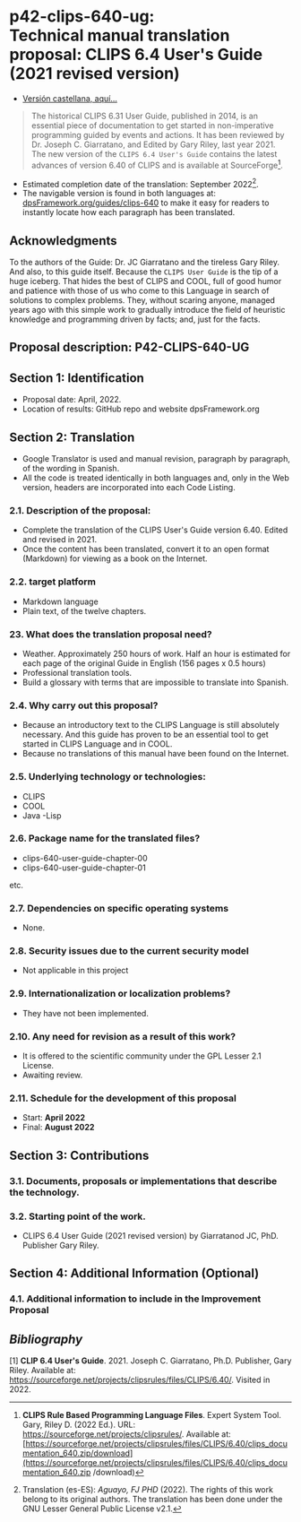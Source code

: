 # p42-clips-640-ug: <br> Technical manual translation proposal: CLIPS 6.4 User's Guide (2021 revised version)

- [Versión castellana, aquí...](README.md)

> The historical CLIPS 6.31 User Guide, published in 2014, is an essential piece of documentation to get started in non-imperative programming guided by events and actions. It has been reviewed by Dr. Joseph C. Giarratano, and Edited by Gary Riley, last year 2021. The new version of the `CLIPS 6.4 User's Guide` contains the latest advances of version 6.40 of CLIPS and is available at SourceForge[^1].

- Estimated completion date of the translation: September 2022[^translator].
- The navigable version is found in both languages at: [dpsFramework.org/guides/clips-640](https://dpsframework.org/guides/clips-640/en/clips-640-user-guide-chapter-00_en.html ) to make it easy for readers to instantly locate how each paragraph has been translated.



## Acknowledgments
To the authors of the Guide: Dr. JC Giarratano and the tireless Gary Riley. And also, to this guide itself. Because the `CLIPS User Guide` is the tip of a huge iceberg. That hides the best of CLIPS and COOL, full of good humor and patience with those of us who come to this Language in search of solutions to complex problems. They, without scaring anyone, managed years ago with this simple work to gradually introduce the field of heuristic knowledge and programming driven by facts; and, just for the facts.




## Proposal description: P42-CLIPS-640-UG
  

## Section 1: Identification
- Proposal date: April, 2022.
- Location of results: GitHub repo and website dpsFramework.org

## Section 2: Translation
- Google Translator is used and manual revision, paragraph by paragraph, of the wording in Spanish.
- All the code is treated identically in both languages and, only in the Web version, headers are incorporated into each Code Listing.

### 2.1. Description of the proposal:

- Complete the translation of the CLIPS User's Guide version 6.40. Edited and revised in 2021.
- Once the content has been translated, convert it to an open format (Markdown) for viewing as a book on the Internet.

### 2.2. target platform
- Markdown language
- Plain text, of the twelve chapters.


###  23. What does the translation proposal need?
- Weather. Approximately 250 hours of work. Half an hour is estimated for each page of the original Guide in English (156 pages x 0.5 hours)
- Professional translation tools.
- Build a glossary with terms that are impossible to translate into Spanish.


### 2.4. Why carry out this proposal?
- Because an introductory text to the CLIPS Language is still absolutely necessary. And this guide has proven to be an essential tool to get started in CLIPS Language and in COOL.
- Because no translations of this manual have been found on the Internet.



### 2.5. Underlying technology or technologies:
- CLIPS
- COOL
- Java
-Lisp


### 2.6. Package name for the translated files?
- clips-640-user-guide-chapter-00
- clips-640-user-guide-chapter-01


etc.






### 2.7. Dependencies on specific operating systems
-  None.





### 2.8. Security issues due to the current security model
- Not applicable in this project






### 2.9. Internationalization or localization problems?
- They have not been implemented.





### 2.10. Any need for revision as a result of this work?
- It is offered to the scientific community under the GPL Lesser 2.1 License.
- Awaiting review.





### 2.11. Schedule for the development of this proposal
- Start: **April 2022**
- Final: **August 2022**






## Section 3: Contributions


### 3.1. Documents, proposals or implementations that describe the technology.




### 3.2. Starting point of the work.
- CLIPS 6.4 User Guide (2021 revised version) by Giarratanod JC, PhD. Publisher Gary Riley.



## Section 4: Additional Information (Optional)


### 4.1. Additional information to include in the Improvement Proposal



##  _Bibliography_

[1] **CLIP 6.4 User's Guide**. 2021. Joseph C. Giarratano, Ph.D. Publisher, Gary Riley. Available at: <https://sourceforge.net/projects/clipsrules/files/CLIPS/6.40/>. Visited in 2022.



[^1]: **CLIPS Rule Based Programming Language Files**. Expert System Tool. Gary, Riley D. (2022 Ed.). URL: https://sourceforge.net/projects/clipsrules/. Available at: [https://sourceforge.net/projects/clipsrules/files/CLIPS/6.40/clips_documentation_640.zip/download](https://sourceforge.net/projects/clipsrules/files/CLIPS/6.40/clips_documentation_640.zip /download)

[^translator]: Translation (es-ES): _Aguayo, FJ PHD_ (2022). The rights of this work belong to its original authors. The translation has been done under the GNU Lesser General Public License v2.1.
